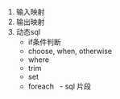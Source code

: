 1. 输入映射
2. 输出映射
3. 动态sql
    - if条件判断
    - choose, when, otherwise
    - where
    - trim
    - set
    - foreach
    - sql 片段
